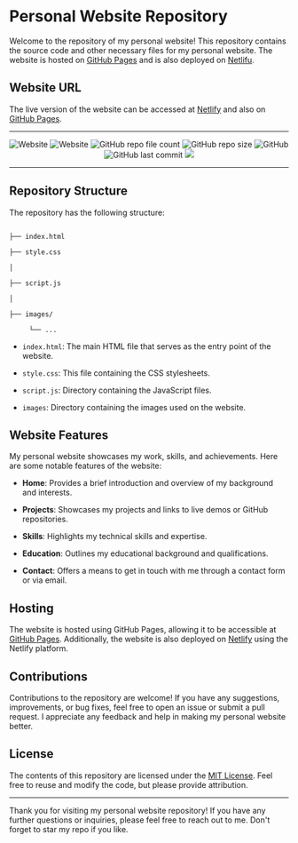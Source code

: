 # Personal Website Repository

Welcome to the repository of my personal website! This repository contains the source code and other necessary files for my personal website. The website is hosted on [GitHub Pages](https://akhil-mahesh.github.io/Personal-Website/) and is also deployed on [Netlifu](https://akhilmahesh.netlify.app/).

## Website URL

The live version of the website can be accessed at [Netlify](https://akhilmahesh.netlify.app/) and also on [GitHub Pages](https://akhil-mahesh.github.io/Personal-Website/).

---

<p align="center">
          <img alt="Website" src="https://img.shields.io/website?down_color=darkred&down_message=error&logo=netlify&style=plastic&up_color=lime&up_message=working&url=https%3A%2F%2Fakhilmahesh.netlify.app%2F">
          <img alt="Website" src="https://img.shields.io/website?down_color=darkred&down_message=error&logo=github&style=plastic&up_color=lime&up_message=working&url=https%3A%2F%2Fakhil-mahesh.github.io%2FPersonal-Website%2F">
          <img alt="GitHub repo file count" src="https://img.shields.io/github/directory-file-count/akhil-mahesh/personal-website?color=black&logo=github&style=plastic">
          <img alt="GitHub repo size" src="https://img.shields.io/github/repo-size/akhil-mahesh/personal-website?color=black&style=plastic">
          <img alt="GitHub" src="https://img.shields.io/github/license/akhil-mahesh/personal-website?color=black&logo=github&style=plastic">
          <img alt="GitHub last commit" src="https://img.shields.io/github/last-commit/akhil-mahesh/personal-website?color=black&style=plastic">
          <img src="https://img.shields.io/badge/Author-Akhil--Mahesh-black?logo=github&style=plastic"></a>

</p>

---

## Repository Structure

The repository has the following structure:

```

├── index.html

├── style.css

│

├── script.js

│

├── images/

     └── ...

```

- `index.html`: The main HTML file that serves as the entry point of the website.

- `style.css`: This file containing the CSS stylesheets.

- `script.js`: Directory containing the JavaScript files.

- `images`: Directory containing the images used on the website.


## Website Features

My personal website showcases my work, skills, and achievements. Here are some notable features of the website:

- **Home**: Provides a brief introduction and overview of my background and interests.

- **Projects**: Showcases my projects and links to live demos or GitHub repositories.

- **Skills**: Highlights my technical skills and expertise.

- **Education**: Outlines my educational background and qualifications.

- **Contact**: Offers a means to get in touch with me through a contact form or via email.

## Hosting

The website is hosted using GitHub Pages, allowing it to be accessible at [GitHub Pages](https://akhil-mahesh.github.io/Personal-Website/). Additionally, the website is also deployed on [Netlify](https://akhilmahesh.netlify.app/) using the Netlify platform.

## Contributions

Contributions to the repository are welcome! If you have any suggestions, improvements, or bug fixes, feel free to open an issue or submit a pull request. I appreciate any feedback and help in making my personal website better.

## License

The contents of this repository are licensed under the [MIT License](LICENSE). Feel free to reuse and modify the code, but please provide attribution.

---

Thank you for visiting my personal website repository! If you have any further questions or inquiries, please feel free to reach out to me. Don't forget to star my repo if you like.
